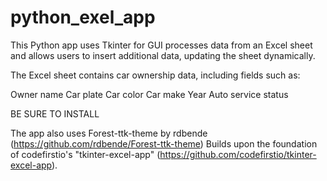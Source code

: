 # python_exel_app

This Python app uses Tkinter for GUI processes data from an Excel sheet and allows users to insert additional data, updating the sheet dynamically.

The Excel sheet contains car ownership data, including fields such as:

Owner name
Car plate
Car color
Car make
Year
Auto service status

BE SURE TO INSTALL

The app also uses Forest-ttk-theme by rdbende (https://github.com/rdbende/Forest-ttk-theme)
Builds upon the foundation of codefirstio's "tkinter-excel-app" (https://github.com/codefirstio/tkinter-excel-app).

